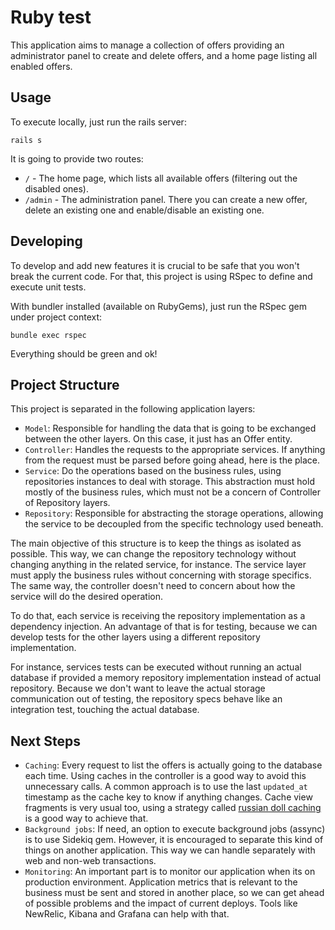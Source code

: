# Ruby test

This application aims to manage a collection of offers providing an administrator panel to create and delete offers, and a home page listing all enabled offers.

## Usage

To execute locally, just run the rails server:
```
rails s
```

It is going to provide two routes:

- `/` - The home page, which lists all available offers (filtering out the disabled ones).
- `/admin` - The administration panel. There you can create a new offer, delete an existing one and enable/disable an existing one.

## Developing

To develop and add new features it is crucial to be safe that you won't break the current code. For that, this project is using RSpec to define and execute unit tests.

With bundler installed (available on RubyGems), just run the RSpec gem under project context:
```
bundle exec rspec
```

Everything should be green and ok!

## Project Structure

This project is separated in the following application layers:

- `Model`: Responsible for handling the data that is going to be exchanged between the other layers. On this case, it just has an Offer entity.
- `Controller`: Handles the requests to the appropriate services. If anything from the request must be parsed before going ahead, here is the place.
- `Service`: Do the operations based on the business rules, using repositories instances to deal with storage. This abstraction must hold mostly of the business rules, which must not be a concern of Controller of Repository layers.
- `Repository`: Responsible for abstracting the storage operations, allowing the service to be decoupled from the specific technology used beneath.

The main objective of this structure is to keep the things as isolated as possible. This way, we can change the repository technology without changing anything in the related service, for instance. The service layer must apply the business rules without concerning with storage specifics. The same way, the controller doesn't need to concern about how the service will do the desired operation.

To do that, each service is receiving the repository implementation as a dependency injection. An advantage of that is for testing, because we can develop tests for the other layers using a different repository implementation.

For instance, services tests can be executed without running an actual database if provided a memory repository implementation instead of actual repository. Because we don't want to leave the actual storage communication out of testing, the repository specs behave like an integration test, touching the actual database.

## Next Steps

- `Caching`: Every request to list the offers is actually going to the database each time. Using caches in the controller is a good way to avoid this unnecessary calls. A common approach is to use the last `updated_at` timestamp as the cache key to know if anything changes. Cache view fragments is very usual too, using a strategy called [russian doll caching](https://guides.rubyonrails.org/caching_with_rails.html#russian-doll-caching) is a good way to achieve that.
- `Background jobs`: If need, an option to execute background jobs (assync) is to use Sidekiq gem. However, it is encouraged to separate this kind of things on another application. This way we can handle separately with web and non-web transactions.
- `Monitoring`: An important part is to monitor our application when its on production environment. Application metrics that is relevant to the business must be sent and stored in another place, so we can get ahead of possible problems and the impact of current deploys. Tools like NewRelic, Kibana and Grafana can help with that.
